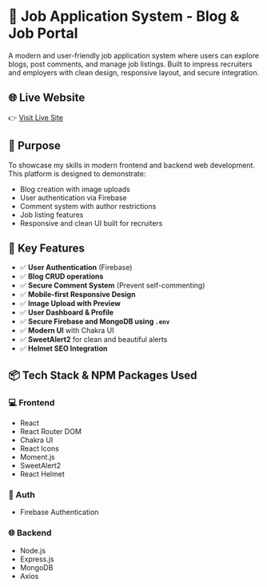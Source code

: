 # 💼 Job Application System - Blog & Job Portal

A modern and user-friendly job application system where users can explore blogs, post comments, and manage job listings. Built to impress recruiters and employers with clean design, responsive layout, and secure integration.

## 🌐 Live Website

👉 [Visit Live Site](https://blog-wibsite.netlify.app)

## 🎯 Purpose

To showcase my skills in modern frontend and backend web development. This platform is designed to demonstrate:

- Blog creation with image uploads
- User authentication via Firebase
- Comment system with author restrictions
- Job listing features
- Responsive and clean UI built for recruiters

## 🚀 Key Features

- ✅ **User Authentication** (Firebase)
- ✅ **Blog CRUD operations**
- ✅ **Secure Comment System** (Prevent self-commenting)
- ✅ **Mobile-first Responsive Design**
- ✅ **Image Upload with Preview**
- ✅ **User Dashboard & Profile**
- ✅ **Secure Firebase and MongoDB using `.env`**
- ✅ **Modern UI** with Chakra UI
- ✅ **SweetAlert2** for clean and beautiful alerts
- ✅ **Helmet SEO Integration**

## 📦 Tech Stack & NPM Packages Used

### 💻 Frontend
- React
- React Router DOM
- Chakra UI
- React Icons
- Moment.js
- SweetAlert2
- React Helmet

### 🔐 Auth
- Firebase Authentication

### 🌐 Backend
- Node.js
- Express.js
- MongoDB
- Axios

